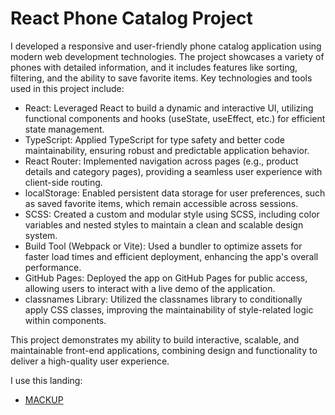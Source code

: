 # React Phone Catalog Project

I developed a responsive and user-friendly phone catalog application using modern web development technologies. The project showcases a variety of phones with detailed information, and it includes features like sorting, filtering, and the ability to save favorite items. Key technologies and tools used in this project include:

 - React: Leveraged React to build a dynamic and interactive UI, utilizing functional components and hooks (useState, useEffect, etc.) for efficient state management.
 - TypeScript: Applied TypeScript for type safety and better code maintainability, ensuring robust and predictable application behavior.
 - React Router: Implemented navigation across pages (e.g., product details and category pages), providing a seamless user experience with client-side routing.
 - localStorage: Enabled persistent data storage for user preferences, such as saved favorite items, which remain accessible across sessions.
 - SCSS: Created a custom and modular style using SCSS, including color variables and nested styles to maintain a clean and scalable design system.
 - Build Tool (Webpack or Vite): Used a bundler to optimize assets for faster load times and efficient deployment, enhancing the app's overall performance.
 - GitHub Pages: Deployed the app on GitHub Pages for public access, allowing users to interact with a live demo of the application.
 - classnames Library: Utilized the classnames library to conditionally apply CSS classes, improving the maintainability of style-related logic within components.

This project demonstrates my ability to build interactive, scalable, and maintainable front-end applications, combining design and functionality to deliver a high-quality user experience.

I use this landing: 
 - [MACKUP](https://www.figma.com/design/T5ttF21UnT6RRmCQQaZc6L/Phone-catalog-(V2)-Original?node-id=0-1&node-type=canvas&t=PRuU3YPjj0GNHOys-0)
